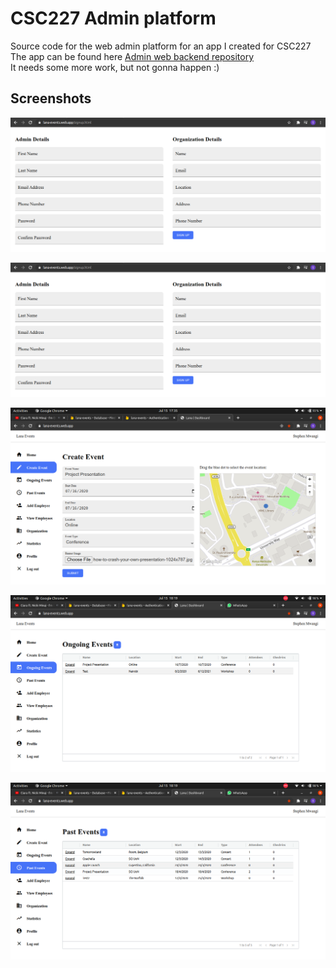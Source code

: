 # CSC227 Admin platform

Source code for the web admin platform for an app I created for CSC227 \
The app can be found here [Admin web backend repository](https://github.com/st3v3nmw/CSC227-app) \
It needs some more work, but not gonna happen :)

## Screenshots

![SignUp](/screenshots/signup.png)

![Login](/screenshots/signup.png)

![Create](/screenshots/create.png)

![Ongoing](/screenshots/ongoing.png)

![Past](/screenshots/past.png)
